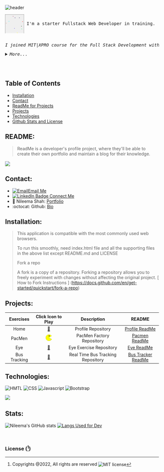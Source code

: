 
![header](https://capsule-render.vercel.app/api?type=cylinder&color=0:EEFF00,100:a82da8&height=150&section=header&text=Hello%20World!&fontSize=30&desc=Welcome%20To%20My%20Future%0ABouce&animation=scaleIn&fontAlign=20&rotate=-30)

 
 
<pre><img align="center" src="./bb.gif.gif" alt="Bouncing Balls GIF" > I'm a starter Fullstack Web Developer in training. <br><p><em> 
I joined MIT|XPRO course for the Full Stack Development with MERN in December 2021.
<details><summary>More...</summary>
<p>
It was the perfect gift for my New Year 22 from my husband. 
I have worked in IT for almost 10 years then decided to take a break from active career and 
enjoyed the time with kids, involved with their school and activities like secretory in PTA, running Chess club and volunteered. 
My daughter is now in 2nd year college and son senior year in high school. It's the perfect time for me to get back in IT world which 
i missed sometimes.
Our batch Dec2021 is the perfect class with full of curious minded women and I do enjoying the exercises. 
It was a fun to work on all these challenging projects and ready to take a flight again in IT market. 
Ofcourse we are doing more than these projects in day to day exercises but displaying my 3 projects over here as a part of the assignment.
Pacmen: Fun to watch them moving all over the screen and turning back from the walls.
Eye Exercise: Two big eyes follow the mouse movements.
Bus Tracker: On the map, it shows active buses live tracking with bus stop markers.

</p>
</details>
</em></p> </pre> 


## Table of Contents 

* [Installation](#installation)
* [Contact](#contact)
* [ReadMe for Projects](#readme)   
* [Projects](#projects)
* [Technologies](#technologies)
* [Github Stats and License](#stats) 



## README:
>
>ReadMe is a developer's profile project, where they'll be able to create their own portfolio and maintain a blog for their knowledge.
>
 <a href="https://github.com/NileemaS/github-readme-stats">
  <img align="center" src="https://github-readme-stats.vercel.app/api/pin/?username=NileemaS&repo=NileemaS" />
</a>
   
 
## Contact:  
 
- <a href="mailto:nileemashah@yahoo.com"><img src = "https://user-images.githubusercontent.com/96500743/159628684-930b27c8-946a-4107-aebe-5f7046b9f6c5.png" alt="Email" />Email Me </a>
- <a href="https://www.linkedin.com/feed/"><img src="https://img.shields.io/badge/LinkedIn-blue?style=for-the-badge&logo=linkedin& logoColor=white" alt="LinkedIn Badge"/> Connect Me </a> 
- 💼 Nileema Shah: [Portfolio](https://NileemaS.github.io/NileemaS)
- :octocat: Github: [Bio](https://www.github.com/NileemaS)


## Installation:
>
>This application is compatible with the most commonly used web browsers.
>
>To run this smoothly, need index.html file and all the supporting files in the above list except README.md and LICENSE
>
>Fork a repo
>
>A fork is a copy of a repository. Forking a repository allows you to freely experiment with changes without affecting the original project.
>[ How to Fork Instructions ] (https://docs.github.com/en/get-started/quickstart/fork-a-repo)
>



<!---
<details><summary>CLICK ME</summary>
<p>

#### We can hide anything, even code!

    ```ruby
      puts "Hello World"
    ```

</p>
</details>
--->



## Projects:

| Exercises | Click Icon to Play | Description | README |
| :---: | :---: | :---: | :------: |
| Home | [ 🏡 ](https://nileemas.github.io/profile/) | Profile Repository | [ Profile ReadMe](https://github.com/NileemaS/profile/blob/main/README.md) |
| PacMen | [<img width="20" src="./PacMan1.png" alt="pac man 1 image" />](https://nileemas.github.io/pacmen/) | PacMen Factory Repository | [ Pacmen ReadMe](https://github.com/NileemaS/pacmen/blob/main/README.md) |
| Eye | [ 👀 ](https://nileemas.github.io/eye/) | Eye Exercise Repository | [ Eye ReadMe](https://github.com/NileemaS/eye/blob/main/README.md) |
| Bus Tracking | [ 🚌]( https://nileemas.github.io/bustracker/) | Real Time Bus Tracking Repository | [ Bus Tracker ReadMe](https://github.com/NileemaS/bustracker/blob/main/README.md) |



## Technologies:
<p>
    <img src="https://img.shields.io/badge/-HTML-orange?style=for-the-badge"  alt="HMTL" />
    <img src="https://img.shields.io/badge/-CSS-blue?style=for-the-badge" alt="CSS" />
    <img src="https://img.shields.io/badge/-Javascript-yellow?style=for-the-badge" alt="Javascript" />
    <img src="https://img.shields.io/badge/-Bootstrap-blueviolet?style=for-the-badge" alt="Bootstrap" />
   
</p>

 <p float="left">
  <img src="https://user-images.githubusercontent.com/96500743/156902929-21b303ee-e8ce-4f7e-97ea-9c722890ecbe.png" width="500" /></p>
    
  
## Stats:

![Nileema's GitHub stats](https://github-readme-stats.vercel.app/api?username=NileemaS&show_icons=true&hide=contribs&theme=gruvbox_light)
[![Langs Used for Dev](https://github-readme-stats.vercel.app/api/top-langs/?username=NileemaS&custom_title=Languages%20Used&theme=gruvbox_light&hide=Dockerfile&layout=compact)](https://github.com/NileemaS/github-readme-stats)


<br>


### License ([^note]) 


[^note]:
    Copyrights @2022, All rights are reserved  <img align="center" src="https://img.shields.io/badge/license-MIT-blue" alt="MIT license" />  
